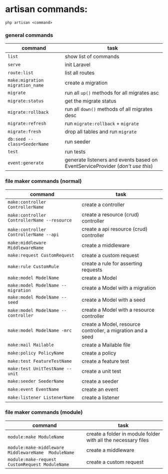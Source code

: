 # artisan commands:

```
php artisan <command>
```

### general commands

| command                         | task                                                                           |
|---------------------------------|--------------------------------------------------------------------------------|
| `list`                          | show list of commands                                                          |
| `serve`                         | init Laravel                                                                   |
| `route:list`                    | list all routes                                                                |
| `make:migration migration_name` | create a migration                                                             |
| `migrate`                       | run all `up()` methods for all migrates asc                                    |
| `migrate:status`                | get the migrate status                                                         |
| `migrate:rollback`              | run all `down()` methods of all migrates desc                                  |
| `migrate:refresh`               | run `migrate:rollback` + `migrate`                                             |
| `migrate:fresh`                 | drop all tables and run `migrate`                                              |
| `db:seed --class=SeederName`    | run seeder                                                                     |
| `test`                          | run tests                                                                      |
| `event:generate`                | generate listeners and events based on EventServiceProvider (*don't use this*) |

### file maker commands (normal)

| command                                     | task                                                        |
|---------------------------------------------|-------------------------------------------------------------|
| `make:controller ControllerName`            | create a controller                                         |
| `make:controller ControllerName --resource` | create a resource (crud) controller                         |
| `make:controller ControllerName --api`      | create a api resource (crud) controller                     |
| `make:middleware MiddlewareName`            | create a middleware                                         |
| `make:request CustomRequest`                | create a custom request                                     |
| `make:rule CustomRule`                      | create a rule for asserting requests                        |
| `make:model ModelName`                      | create a Model                                              |
| `make:model ModelName --migration`          | create a Model with a migration                             |
| `make:model ModelName -- seed `             | create a Model with a seed                                  |
| `make:model ModelName --controller`         | create a Model with a resource controller                   |
| `make:model ModelName -mrc`                 | create a Model, resource controller, a migration and a seed |
| `make:mail Mailable`                        | create a Mailable file                                      |
| `make:policy PolicyName`                    | create a policy                                             |
| `make:test FeatureTestName`                 | create a feature test                                       |
| `make:test UnitTestName -- unit`            | create a unit test                                          |
| `make:seeder SeederName`                    | create a seeder                                             |
| `make:event EventName`                      | create an event                                             |
| `make:listener ListenerName`                | create a listener                                           |

### file maker commands (module)

| command                                             | task                                                          |
|-----------------------------------------------------|---------------------------------------------------------------|
| `module:make ModuleName`                            | create a folder in module folder with all the necessary files |
| `module:make-middleware MiddlewareName  ModuleName` | create a middleware                                           |
| `module:make-request CustomRequest ModuleName`      | create a custom request                                       |
